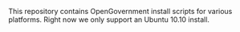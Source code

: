 This repository contains OpenGovernment install scripts for various platforms.
Right now we only support an Ubuntu 10.10 install.

